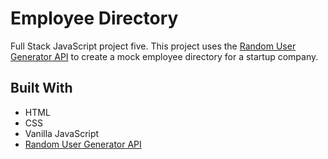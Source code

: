 # Employee Directory 
Full Stack JavaScript project five. This project uses the [Random User Generator API](https://randomuser.me/) to create a 
mock employee directory for a startup company.

## Built With
* HTML
* CSS
* Vanilla JavaScript
* [Random User Generator API](https://randomuser.me/)